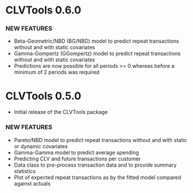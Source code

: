 # CLVTools 0.6.0

### NEW FEATURES
* Beta-Geometric/NBD (BG/NBD) model to predict repeat transactions without and with static covariates
* Gamma-Gompertz (GGompertz) model to predict repeat transactions without and with static covariates
* Predictions are now possible for all periods >= 0 whereas before a minimum of 2 periods was required


# CLVTools 0.5.0
* Initial release of the CLVTools package

### NEW FEATURES
* Pareto/NBD model to predict repeat transactions without and with static or dynamic covariates 
* Gamma-Gamma model to predict average spending
* Predicting CLV and future transactions per customer
* Data class to pre-process transaction data and to provide summary statistics
* Plot of expected repeat transactions as by the fitted model compared against actuals
